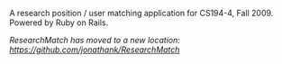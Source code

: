 A research position / user matching application for CS194-4, Fall 2009. Powered by Ruby on Rails.

_ResearchMatch has moved to a new location: https://github.com/jonathank/ResearchMatch_